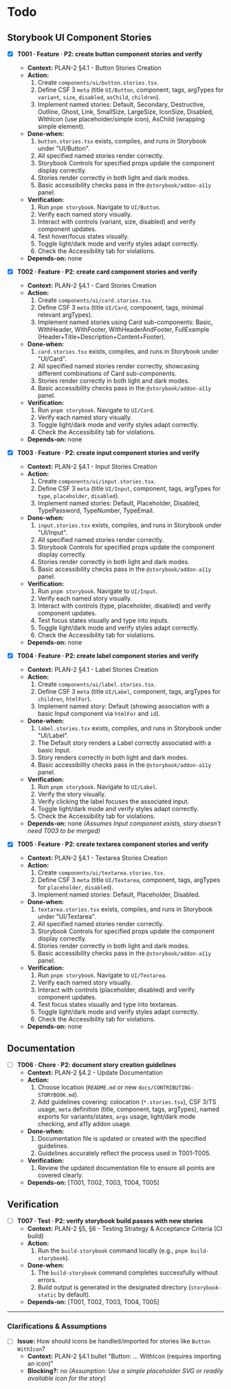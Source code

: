 # Todo

## Storybook UI Component Stories

- [x] **T001 · Feature · P2: create button component stories and verify**

  - **Context:** PLAN-2 §4.1 - Button Stories Creation
  - **Action:**
    1. Create `components/ui/button.stories.tsx`.
    2. Define CSF 3 `meta` (title `UI/Button`, component, tags, argTypes for `variant`, `size`, `disabled`, `asChild`, `children`).
    3. Implement named stories: Default, Secondary, Destructive, Outline, Ghost, Link, SmallSize, LargeSize, IconSize, Disabled, WithIcon (use placeholder/simple icon), AsChild (wrapping simple element).
  - **Done‑when:**
    1. `button.stories.tsx` exists, compiles, and runs in Storybook under "UI/Button".
    2. All specified named stories render correctly.
    3. Storybook Controls for specified props update the component display correctly.
    4. Stories render correctly in both light and dark modes.
    5. Basic accessibility checks pass in the `@storybook/addon-a11y` panel.
  - **Verification:**
    1. Run `pnpm storybook`. Navigate to `UI/Button`.
    2. Verify each named story visually.
    3. Interact with controls (variant, size, disabled) and verify component updates.
    4. Test hover/focus states visually.
    5. Toggle light/dark mode and verify styles adapt correctly.
    6. Check the Accessibility tab for violations.
  - **Depends‑on:** none

- [x] **T002 · Feature · P2: create card component stories and verify**

  - **Context:** PLAN-2 §4.1 - Card Stories Creation
  - **Action:**
    1. Create `components/ui/card.stories.tsx`.
    2. Define CSF 3 `meta` (title `UI/Card`, component, tags, minimal relevant argTypes).
    3. Implement named stories using Card sub-components: Basic, WithHeader, WithFooter, WithHeaderAndFooter, FullExample (Header+Title+Description+Content+Footer).
  - **Done‑when:**
    1. `card.stories.tsx` exists, compiles, and runs in Storybook under "UI/Card".
    2. All specified named stories render correctly, showcasing different combinations of Card sub-components.
    3. Stories render correctly in both light and dark modes.
    4. Basic accessibility checks pass in the `@storybook/addon-a11y` panel.
  - **Verification:**
    1. Run `pnpm storybook`. Navigate to `UI/Card`.
    2. Verify each named story visually.
    3. Toggle light/dark mode and verify styles adapt correctly.
    4. Check the Accessibility tab for violations.
  - **Depends‑on:** none

- [x] **T003 · Feature · P2: create input component stories and verify**

  - **Context:** PLAN-2 §4.1 - Input Stories Creation
  - **Action:**
    1. Create `components/ui/input.stories.tsx`.
    2. Define CSF 3 `meta` (title `UI/Input`, component, tags, argTypes for `type`, `placeholder`, `disabled`).
    3. Implement named stories: Default, Placeholder, Disabled, TypePassword, TypeNumber, TypeEmail.
  - **Done‑when:**
    1. `input.stories.tsx` exists, compiles, and runs in Storybook under "UI/Input".
    2. All specified named stories render correctly.
    3. Storybook Controls for specified props update the component display correctly.
    4. Stories render correctly in both light and dark modes.
    5. Basic accessibility checks pass in the `@storybook/addon-a11y` panel.
  - **Verification:**
    1. Run `pnpm storybook`. Navigate to `UI/Input`.
    2. Verify each named story visually.
    3. Interact with controls (type, placeholder, disabled) and verify component updates.
    4. Test focus states visually and type into inputs.
    5. Toggle light/dark mode and verify styles adapt correctly.
    6. Check the Accessibility tab for violations.
  - **Depends‑on:** none

- [x] **T004 · Feature · P2: create label component stories and verify**

  - **Context:** PLAN-2 §4.1 - Label Stories Creation
  - **Action:**
    1. Create `components/ui/label.stories.tsx`.
    2. Define CSF 3 `meta` (title `UI/Label`, component, tags, argTypes for `children`, `htmlFor`).
    3. Implement named story: Default (showing association with a basic Input component via `htmlFor` and `id`).
  - **Done‑when:**
    1. `label.stories.tsx` exists, compiles, and runs in Storybook under "UI/Label".
    2. The Default story renders a Label correctly associated with a basic Input.
    3. Story renders correctly in both light and dark modes.
    4. Basic accessibility checks pass in the `@storybook/addon-a11y` panel.
  - **Verification:**
    1. Run `pnpm storybook`. Navigate to `UI/Label`.
    2. Verify the story visually.
    3. Verify clicking the label focuses the associated input.
    4. Toggle light/dark mode and verify styles adapt correctly.
    5. Check the Accessibility tab for violations.
  - **Depends‑on:** none _(Assumes Input component exists, story doesn't need T003 to be merged)_

- [x] **T005 · Feature · P2: create textarea component stories and verify**
  - **Context:** PLAN-2 §4.1 - Textarea Stories Creation
  - **Action:**
    1. Create `components/ui/textarea.stories.tsx`.
    2. Define CSF 3 `meta` (title `UI/Textarea`, component, tags, argTypes for `placeholder`, `disabled`).
    3. Implement named stories: Default, Placeholder, Disabled.
  - **Done‑when:**
    1. `textarea.stories.tsx` exists, compiles, and runs in Storybook under "UI/Textarea".
    2. All specified named stories render correctly.
    3. Storybook Controls for specified props update the component display correctly.
    4. Stories render correctly in both light and dark modes.
    5. Basic accessibility checks pass in the `@storybook/addon-a11y` panel.
  - **Verification:**
    1. Run `pnpm storybook`. Navigate to `UI/Textarea`.
    2. Verify each named story visually.
    3. Interact with controls (placeholder, disabled) and verify component updates.
    4. Test focus states visually and type into textareas.
    5. Toggle light/dark mode and verify styles adapt correctly.
    6. Check the Accessibility tab for violations.
  - **Depends‑on:** none

## Documentation

- [ ] **T006 · Chore · P2: document story creation guidelines**
  - **Context:** PLAN-2 §4.2 - Update Documentation
  - **Action:**
    1. Choose location (`README.md` or new `docs/CONTRIBUTING-STORYBOOK.md`).
    2. Add guidelines covering: colocation (`*.stories.tsx`), CSF 3/TS usage, `meta` definition (title, component, tags, argTypes), named exports for variants/states, `args` usage, light/dark mode checking, and a11y addon usage.
  - **Done‑when:**
    1. Documentation file is updated or created with the specified guidelines.
    2. Guidelines accurately reflect the process used in T001-T005.
  - **Verification:**
    1. Review the updated documentation file to ensure all points are covered clearly.
  - **Depends‑on:** [T001, T002, T003, T004, T005]

## Verification

- [ ] **T007 · Test · P2: verify storybook build passes with new stories**
  - **Context:** PLAN-2 §5, §6 - Testing Strategy & Acceptance Criteria (CI build)
  - **Action:**
    1. Run the `build-storybook` command locally (e.g., `pnpm build-storybook`).
  - **Done‑when:**
    1. The `build-storybook` command completes successfully without errors.
    2. Build output is generated in the designated directory (`storybook-static` by default).
  - **Depends‑on:** [T001, T002, T003, T004, T005]

---

### Clarifications & Assumptions

- [ ] **Issue:** How should icons be handled/imported for stories like `Button` `WithIcon`?
  - **Context:** PLAN-2 §4.1 bullet "Button: ... WithIcon (requires importing an icon)"
  - **Blocking?:** no _(Assumption: Use a simple placeholder SVG or readily available icon for the story)_
